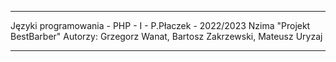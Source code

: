 *************************************

Języki programowania - PHP - I - P.Płaczek - 2022/2023 Nzima
"Projekt BestBarber"
Autorzy: Grzegorz Wanat, Bartosz Zakrzewski, Mateusz Uryzaj

*************************************